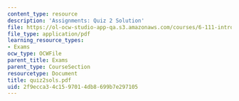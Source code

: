 ```yaml
---
content_type: resource
description: 'Assignments: Quiz 2 Solution'
file: https://ol-ocw-studio-app-qa.s3.amazonaws.com/courses/6-111-introductory-digital-systems-laboratory-fall-2002/2f9ecca34c1597014db8699b7e297105_quiz2sols.pdf
file_type: application/pdf
learning_resource_types:
- Exams
ocw_type: OCWFile
parent_title: Exams
parent_type: CourseSection
resourcetype: Document
title: quiz2sols.pdf
uid: 2f9ecca3-4c15-9701-4db8-699b7e297105
---
```

